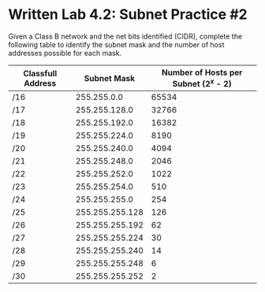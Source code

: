 # Written Lab 4.2: Subnet Practice #2

Given a Class B network and the net bits identified (CIDR), complete the following table to identify the subnet mask and the number of host addresses possible for each mask.

|Classfull Address|Subnet Mask|Number of Hosts per Subnet (2<sup>*x*</sup> - 2)|
|-|-|-|
|/16|255.255.0.0|65534|
|/17|255.255.128.0|32766|
|/18|255.255.192.0|16382|
|/19|255.255.224.0|8190|
|/20|255.255.240.0|4094|
|/21|255.255.248.0|2046|
|/22|255.255.252.0|1022|
|/23|255.255.254.0|510|
|/24|255.255.255.0|254|
|/25|255.255.255.128|126|
|/26|255.255.255.192|62|
|/27|255.255.255.224|30|
|/28|255.255.255.240|14|
|/29|255.255.255.248|6|
|/30|255.255.255.252|2|
